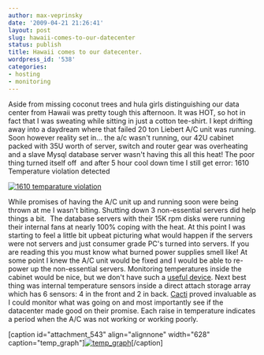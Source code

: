 ```yaml
---
author: max-veprinsky
date: '2009-04-21 21:26:41'
layout: post
slug: hawaii-comes-to-our-datecenter
status: publish
title: Hawaii comes to our datecenter.
wordpress_id: '538'
categories:
- hosting
- monitoring
---
```


Aside from missing coconut trees and hula girls distinguishing our data center from Hawaii was pretty tough this afternoon. It was HOT, so hot in fact that I was sweating while sitting in just a cotton tee-shirt. I kept drifting away into a daydream where that failed 20 ton Liebert A/C unit was running. Soon however reality set in... the a/c wasn't running, our 42U cabinet packed with 35U worth of server, switch and router gear was overheating and a slave Mysql database server wasn't having this all this heat! The poor thing turned itself off  and after 5 hour cool down time I still get error: 1610 Temperature violation detected

[![1610 temparature violation](http://linuxsysadminblog.com/images/2009/04/toohot.jpg)](http://linuxsysadminblog.com/images/2009/04/toohot.jpg)



While promises of having the A/C unit up and running soon were being thrown at me I wasn't biting. Shutting down 3 non-essential servers did help things a bit.  The database servers with their 15K rpm disks were running their internal fans at nearly 100% coping with the heat. At this point I was starting to feel a little bit upbeat picturing what would happen if the servers were not servers and just consumer grade PC's turned into servers. If you are reading this you must know what burned power supplies smell like! At some point I knew the A/C unit would be fixed and I would be able to re-power up the non-essential servers. Monitoring temperatures inside the cabinet would be nice, but we don't have such a [useful device](http://www.pcmeasure.com/sensors.php). Next best thing was internal temperature sensors inside a direct attach storage array which has 6 sensors: 4 in the front and 2 in back. [Cacti](http://www.cacti.net/) proved invaluable as I could monitor what was going on and most importantly see if the datacenter made good on their promise. Each raise in temperature indicates a period when the A/C was not working or working poorly.

[caption id="attachment_543" align="alignnone" width="628" caption="temp_graph"][![temp_graph](http://linuxsysadminblog.com/images/2009/04/array_temps.png)](http://linuxsysadminblog.com/2009/04/hawaii-comes-to-our-datecenter/array_temps/)[/caption] 
